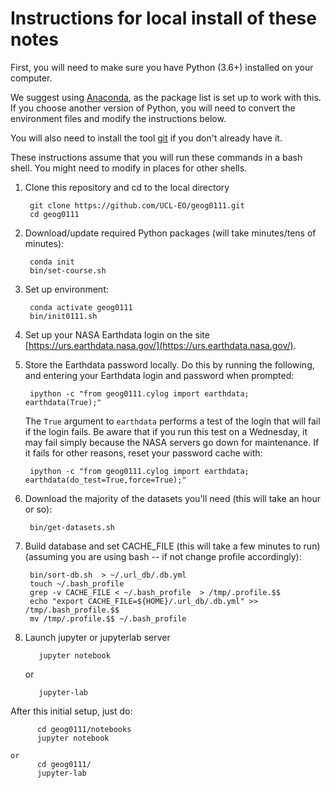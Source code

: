 
# Instructions for local install of these notes

First, you will need to make sure you have Python (3.6+) installed on your computer. 

We suggest using [Anaconda](https://docs.anaconda.com/anaconda/install), as the package list is set up to work with this. If you choose another version of Python, you will need to convert the environment files and modify the instructions below. 

You will also need to install the tool [git](https://git-scm.com) if you don't already have it.

These instructions assume that you will run these commands in a bash shell. You might need to modify in places for other shells.

1. Clone this repository and cd to the local directory

        git clone https://github.com/UCL-EO/geog0111.git
        cd geog0111

2. Download/update required Python packages (will take minutes/tens of minutes):

        conda init 
        bin/set-course.sh


2. Set up environment:

        conda activate geog0111
        bin/init0111.sh
        
3. Set up your NASA Earthdata login on the site [https://urs.earthdata.nasa.gov/](https://urs.earthdata.nasa.gov/). 

4. Store the Earthdata password locally. Do this by running the following, and entering your Earthdata login and password when prompted:

        ipython -c "from geog0111.cylog import earthdata; earthdata(True);"
        
   The `True` argument to `earthdata` performs a test of the login that will fail if the login fails. Be aware that if you run this test on a Wednesday, it may fail simply because the NASA servers go down for maintenance. If it fails for other reasons,  reset your password cache with:
   
        ipython -c "from geog0111.cylog import earthdata; earthdata(do_test=True,force=True);"

5. Download the majority of the datasets you'll need (this will take an hour or so):

        bin/get-datasets.sh

6. Build database and set CACHE_FILE (this will take a few minutes to run) (assuming you are using bash -- if not change profile accordingly):

        bin/sort-db.sh  > ~/.url_db/.db.yml
        touch ~/.bash_profile 
        grep -v CACHE_FILE < ~/.bash_profile  > /tmp/.profile.$$
        echo "export CACHE_FILE=${HOME}/.url_db/.db.yml" >> /tmp/.bash_profile.$$
        mv /tmp/.profile.$$ ~/.bash_profile

7. Launch jupyter or jupyterlab server

          jupyter notebook
    
    or
  
          jupyter-lab


After this initial setup, just do:

          cd geog0111/notebooks
          jupyter notebook
    
    or
          cd geog0111/
          jupyter-lab
